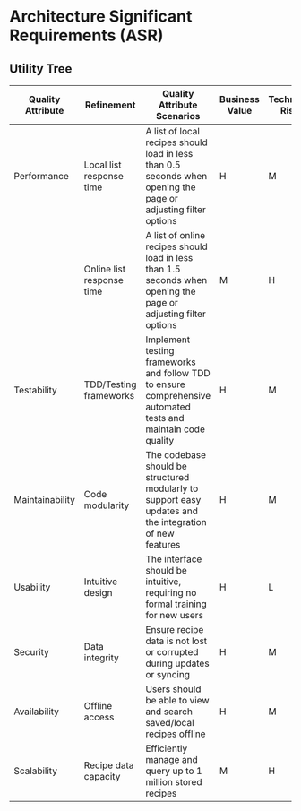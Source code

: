 # Architecture Significant Requirements (ASR)
## Utility Tree
|Quality Attribute|Refinement|Quality Attribute Scenarios|Business Value|Technical Risk|
|-----------------|----------|---------------------------|--------------|--------------|
|Performance|Local list response time|A list of local recipes should load in less than 0.5 seconds when opening the page or adjusting filter options|H|M|
|    |Online list response time|A list of online recipes should load in less than 1.5 seconds when opening the page or adjusting filter options|M|H|
|Testability|TDD/Testing frameworks|Implement testing frameworks and follow TDD to ensure comprehensive automated tests and maintain code quality|H|M|
|Maintainability|Code modularity|The codebase should be structured modularly to support easy updates and the integration of new features|H|M|
|Usability|Intuitive design|The interface should be intuitive, requiring no formal training for new users|H|L|
|Security|Data integrity|Ensure recipe data is not lost or corrupted during updates or syncing|H|M|
|Availability|Offline access|Users should be able to view and search saved/local recipes offline|H|M|
|Scalability|Recipe data capacity|Efficiently manage and query up to 1 million stored recipes|M|H|
